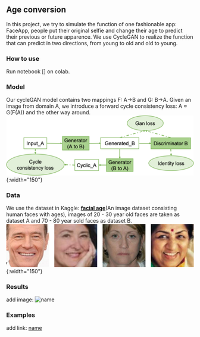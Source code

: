 ##  Age conversion
In this project, we try to simulate the function of one fashionable app: FaceApp, people put their original selfie and change their age to predict their previous or future apparence. We use  CycleGAN to realize the function that can predict in two directions, from young to old and old to young.

### How to use
Run notebook [] on colab.

### Model
Our cycleGAN model contains two mappings F: A->B and G: B->A. Given an image from domain A, we introduce a forward cycle consistency loss: A ≈ G(F(A)) and the other way around.
![image](https://github.com/JingC123/Age-Conversion/blob/main/imgs/cycle_gan.png/){:width="150"}

### Data
We use the dataset in Kaggle: [**facial age**](https://www.kaggle.com/frabbisw/facial-age)(An image dataset consisting human faces with ages), images of 20 - 30 year old faces are taken as dataset A and 70 - 80 year sold faces as dataset B.
![image](https://github.com/JingC123/Age-Conversion/blob/main/imgs/dataset.png/){:width="150"}

### Results

add image: ![name](link)

### Examples

add link:  [name](link)





